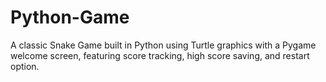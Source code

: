 # Python-Game
A classic Snake Game built in Python using Turtle graphics with a Pygame welcome screen, featuring score tracking, high score saving, and restart option.
